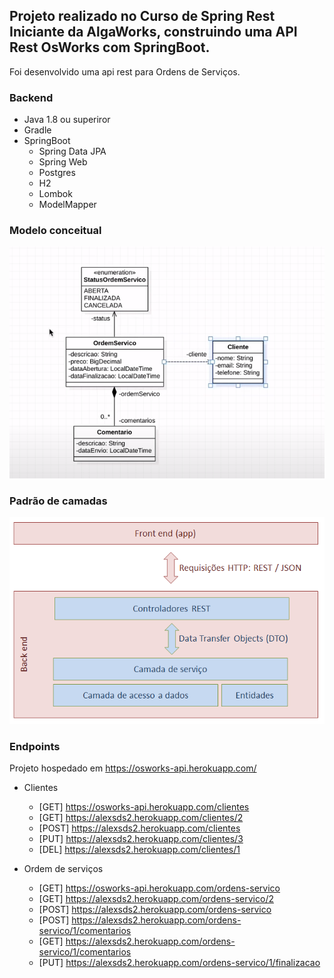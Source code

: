 ## Projeto realizado no Curso de Spring Rest Iniciante da AlgaWorks, construindo uma API Rest OsWorks com SpringBoot.

Foi desenvolvido uma api rest para Ordens de Serviços.

### Backend
* Java 1.8 ou superiror
* Gradle
* SpringBoot
    * Spring Data JPA
    * Spring Web
    * Postgres
    * H2
    * Lombok
    * ModelMapper

### Modelo conceitual

![img.png](img.png)

### Padrão de camadas

![img_1.png](img_1.png)


### Endpoints

Projeto hospedado em https://osworks-api.herokuapp.com/

* Clientes
 
  * [GET] https://osworks-api.herokuapp.com/clientes
  * [GET] https://alexsds2.herokuapp.com/clientes/2
  * [POST] https://alexsds2.herokuapp.com/clientes
  * [PUT] https://alexsds2.herokuapp.com/clientes/3
  * [DEL] https://alexsds2.herokuapp.com/clientes/1

* Ordem de serviços
 
  * [GET] https://osworks-api.herokuapp.com/ordens-servico
  * [GET] https://alexsds2.herokuapp.com/ordens-servico/2
  * [POST] https://alexsds2.herokuapp.com/ordens-servico
  * [POST] https://alexsds2.herokuapp.com/ordens-servico/1/comentarios
  * [GET] https://alexsds2.herokuapp.com/ordens-servico/1/comentarios
  * [PUT] https://alexsds2.herokuapp.com/ordens-servico/1/finalizacao